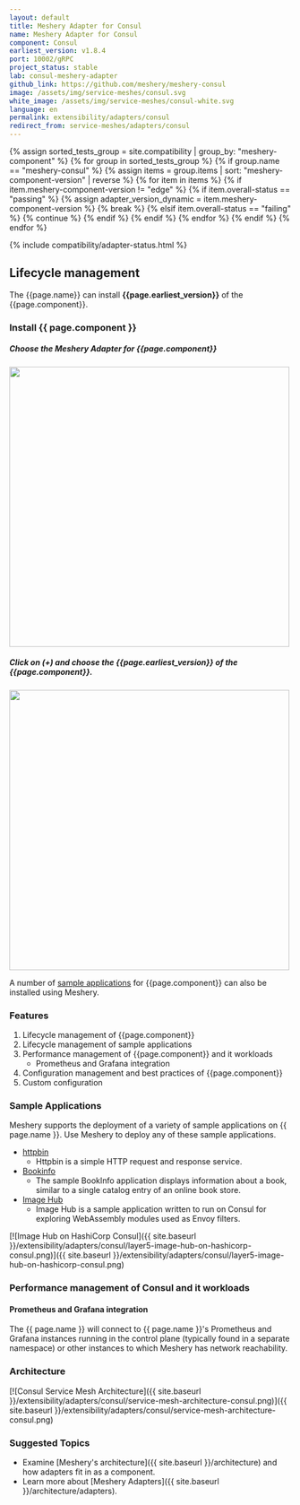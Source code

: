 ```yaml
---
layout: default
title: Meshery Adapter for Consul
name: Meshery Adapter for Consul
component: Consul
earliest_version: v1.8.4
port: 10002/gRPC
project_status: stable
lab: consul-meshery-adapter
github_link: https://github.com/meshery/meshery-consul
image: /assets/img/service-meshes/consul.svg
white_image: /assets/img/service-meshes/consul-white.svg
language: en
permalink: extensibility/adapters/consul
redirect_from: service-meshes/adapters/consul
---
```


{% assign sorted_tests_group = site.compatibility | group_by: "meshery-component" %}
{% for group in sorted_tests_group %}
      {% if group.name == "meshery-consul" %}
        {% assign items = group.items | sort: "meshery-component-version" | reverse %}
        {% for item in items %}
          {% if item.meshery-component-version != "edge" %}
            {% if item.overall-status == "passing" %}
              {% assign adapter_version_dynamic = item.meshery-component-version %}
              {% break %}
            {% elsif item.overall-status == "failing" %}
              {% continue %}
            {% endif %}
          {% endif %}
        {% endfor %} 
      {% endif %}
{% endfor %}

{% include compatibility/adapter-status.html %}



## Lifecycle management

The {{page.name}} can install **{{page.earliest_version}}** of the {{page.component}}.

### Install {{ page.component }}

##### Choose the Meshery Adapter for {{page.component}}

<a href="{{ site.baseurl }}/assets/img/adapters/consul/consul-adapter.png">
  <img style="width:500px;" src="{{ site.baseurl }}/assets/img/adapters/consul/consul-adapter.png" />
</a>

##### Click on (+) and choose the {{page.earliest_version}} of the {{page.component}}.

<a href="{{ site.baseurl }}/assets/img/adapters/consul/consul-install.png">
  <img style="width:500px;" src="{{ site.baseurl }}/assets/img/adapters/consul/consul-install.png" />
</a>

A number of [sample applications](#sample-applications) for {{page.component}} can also be installed using Meshery.

### Features

1. Lifecycle management of {{page.component}}
1. Lifecycle management of sample applications
1. Performance management of {{page.component}} and it workloads
   - Prometheus and Grafana integration
1. Configuration management and best practices of {{page.component}}
1. Custom configuration

### Sample Applications

Meshery supports the deployment of a variety of sample applications on {{ page.name }}. Use Meshery to deploy any of these sample applications.

- [httpbin]({{site.baseurl}}/guides/infrastructure-management/sample-apps#httpbin)
  - Httpbin is a simple HTTP request and response service.
- [Bookinfo]({{site.baseurl}}/guides/infrastructure-management/sample-apps#bookinfo)
  - The sample BookInfo application displays information about a book, similar to a single catalog entry of an online book store.
- [Image Hub]({{site.baseurl}}/guides/infrastructure-management/sample-apps#imagehub)
  - Image Hub is a sample application written to run on Consul for exploring WebAssembly modules used as Envoy filters.

[![Image Hub on HashiCorp Consul]({{ site.baseurl }}/extensibility/adapters/consul/layer5-image-hub-on-hashicorp-consul.png)]({{ site.baseurl }}/extensibility/adapters/consul/layer5-image-hub-on-hashicorp-consul.png)

### Performance management of Consul and it workloads

#### Prometheus and Grafana integration

The {{ page.name }} will connect to {{ page.name }}'s Prometheus and Grafana instances running in the control plane (typically found in a separate namespace) or other instances to which Meshery has network reachability.

### Architecture

[![Consul Service Mesh Architecture]({{ site.baseurl }}/extensibility/adapters/consul/service-mesh-architecture-consul.png)]({{ site.baseurl }}/extensibility/adapters/consul/service-mesh-architecture-consul.png)

### Suggested Topics

- Examine [Meshery's architecture]({{ site.baseurl }}/architecture) and how adapters fit in as a component.
- Learn more about [Meshery Adapters]({{ site.baseurl }}/architecture/adapters).
